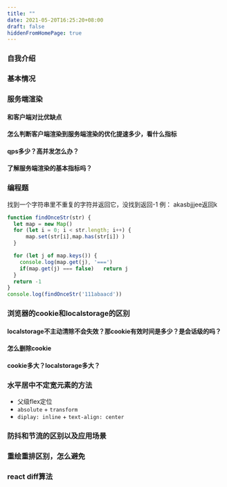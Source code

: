 ```yaml
---
title: ""
date: 2021-05-20T16:25:20+08:00
draft: false
hiddenFromHomePage: true
---
```


### 自我介绍

### 基本情况

### 服务端渲染

#### 和客户端对比优缺点

#### 怎么判断客户端渲染到服务端渲染的优化提速多少，看什么指标

#### qps多少？高并发怎么办？

#### 了解服务端渲染的基本指标吗？

### 编程题

找到一个字符串里不重复的字符并返回它，没找到返回-1
例： akasbjjjee返回k

```js
function findOnceStr(str) {
  let map = new Map()
  for (let i = 0; i < str.length; i++) {
      map.set(str[i],map.has(str[i]) )
  }

  for (let j of map.keys()) {
    console.log(map.get(j), '===')
    if(map.get(j) === false)   return j
  }
  return -1
}
console.log(findOnceStr('111abaacd'))
```

### 浏览器的cookie和localstorage的区别

#### localstorage不主动清除不会失效？那cookie有效时间是多少？是会话级的吗？

#### 怎么删除cookie 

#### cookie多大？localstorage多大？

### 水平居中不定宽元素的方法

- 父级flex定位
- `absolute` + `transform`
- `diplay: inline` + `text-align: center`

### 防抖和节流的区别以及应用场景

### 重绘重排区别，怎么避免

### react diff算法



